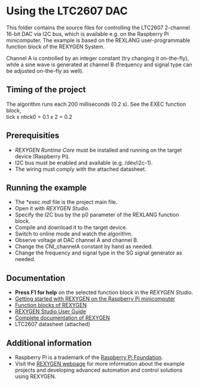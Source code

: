 Using the LTC2607 DAC 
=====================

This folder contains the source files for controlling the LTC2607 2-channel
16-bit DAC via I2C bus, which is available e.g. on the Raspberry Pi minicomputer. 
The example is based on the REXLANG user-programmable function block of the REXYGEN System. 

Channel A is controlled by an integer constant (try changing it on-the-fly), 
while a sine wave is generated at channel B (frequency and signal type can be 
adjusted on-the-fly as well).  

## Timing of the project ##

The algorithm runs each 200 milliseconds (0.2 s). See the EXEC function block,  
tick x ntick0 = 0.1 x 2 = 0.2 

## Prerequisities ##
- *REXYGEN Runtime Core* must be installed and running on the target device (Raspberry Pi).
- I2C bus must be enabled and available (e.g. /dev/i2c-1).
- The wiring must comply with the attached datasheet. 

## Running the example ##
- The **exec.mdl* file is the project main file.
- Open it with *REXYGEN Studio*.
- Specify the I2C bus by the p0 parameter of the REXLANG function block.
- Compile and download it to the target device.
- Switch to online mode and watch the algorithm.
- Observe voltage at DAC channel A and channel B.
- Change the CNI_channelA constant by hand as needed.
- Change the frequency and signal type in the SG signal generator as needed.  

## Documentation ##

- **Press F1 for help** on the selected function block in the *REXYGEN Studio*.
- [Getting started with REXYGEN on the Raspberry Pi minicomputer](https://www.rexygen.com/doc/PDF/ENGLISH/RexygenGettingStarted_RasPi_ENG.pdf)
- [Function blocks of REXYGEN](https://www.rexygen.com/doc/PDF/ENGLISH/BRef_ENG.pdf)
- [REXYGEN Studio User Guide](https://www.rexygen.com/doc/PDF/ENGLISH/RexygenStudio_ENG.pdf)
- [Complete documentation of REXYGEN](http://www.rexygen.com/documentation-and-support)
- LTC2607 datasheet (attached)

## Additional information ##

- Raspberry Pi is a trademark of the [Raspberry Pi Foundation](http://www.raspberrypi.org).
- Visit the [REXYGEN webpage](http://www.rexygen.com) 
for more information about the example projects and developing advanced 
automation and control solutions using REXYGEN.